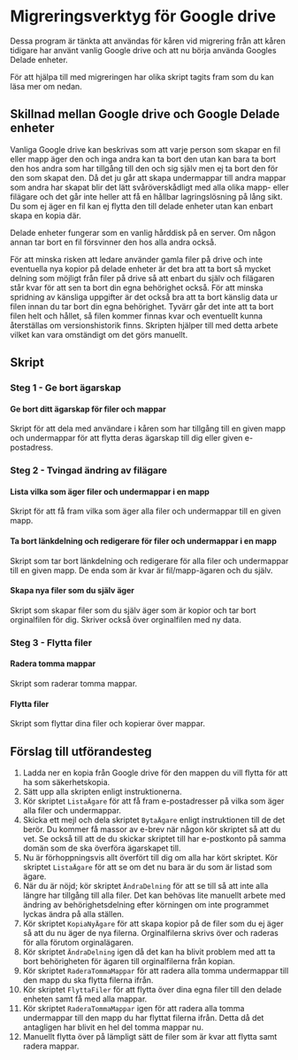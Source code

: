 # Migreringsverktyg för Google drive
Dessa program är tänkta att användas för kåren vid migrering från att kåren tidigare har använt vanlig Google drive och att nu börja använda Googles
Delade enheter.

För att hjälpa till med migreringen har olika skript tagits fram som du kan läsa mer om nedan.

## Skillnad mellan Google drive och Google Delade enheter
Vanliga Google drive kan beskrivas som att varje person som skapar en fil eller mapp äger den och inga andra kan ta bort den utan kan bara ta bort den hos
andra som har tillgång till den och sig själv men ej ta bort den för den som skapat den. Då det ju går att skapa undermappar till andra mappar som andra
har skapat blir det lätt svåröverskådligt med alla olika mapp- eller filägare och det går inte heller att få en hållbar lagringslösning på lång sikt.
Du som ej äger en fil kan ej flytta den till delade enheter utan kan enbart skapa en kopia där.

Delade enheter fungerar som en vanlig hårddisk på en server. Om någon annan tar bort en fil försvinner den hos alla andra också.

För att minska risken att ledare använder gamla filer på drive och inte eventuella nya kopior på delade enheter är det bra att ta bort så mycket
delning som möjligt från filer på drive så att enbart du själv och filägaren står kvar för att sen ta bort din egna behörighet också. För att minska
spridning av känsliga uppgifter är det också bra att ta bort känslig data ur filen innan du tar bort din egna behörighet. Tyvärr går det inte att
ta bort filen helt och hållet, så filen kommer finnas kvar och eventuellt kunna återställas om versionshistorik finns.
Skripten hjälper till med detta arbete vilket kan vara omständigt om det görs manuellt.

## Skript
### Steg 1 - Ge bort ägarskap
#### Ge bort ditt ägarskap för filer och mappar
Skript för att dela med användare i kåren som har tillgång till en given mapp och undermappar för att flytta deras ägarskap till dig eller given
e-postadress.

### Steg 2 - Tvingad ändring av filägare
#### Lista vilka som äger filer och undermappar i en mapp
Skript för att få fram vilka som äger alla filer och undermappar till en given mapp.

#### Ta bort länkdelning och redigerare för filer och undermappar i en mapp
Skript som tar bort länkdelning och redigerare för alla filer och undermappar till en given mapp. De enda som är kvar är fil/mapp-ägaren och du själv.

#### Skapa nya filer som du själv äger
Skript som skapar filer som du själv äger som är kopior och tar bort orginalfilen för dig. Skriver också över orginalfilen med ny data.

### Steg 3 - Flytta filer
#### Radera tomma mappar
Skript som raderar tomma mappar.

#### Flytta filer
Skript som flyttar dina filer och kopierar över mappar.

## Förslag till utförandesteg
1. Ladda ner en kopia från Google drive för den mappen du vill flytta för att ha som säkerhetskopia.
1. Sätt upp alla skripten enligt instruktionerna.
1. Kör skriptet `ListaÄgare` för att få fram e-postadresser på vilka som äger alla filer och undermappar.
1. Skicka ett mejl och dela skriptet `BytaÄgare` enligt instruktionen till de det berör. Du kommer få massor av e-brev när någon kör skriptet så att du vet. Se också till att de du skickar skriptet till har e-postkonto på samma domän som de ska överföra ägarskapet till.
1. Nu är förhoppningsvis allt överfört till dig om alla har kört skriptet. Kör skriptet `ListaÄgare` för att se om det nu bara är du som är listad som ägare.
1. När du är nöjd; kör skriptet `ÄndraDelning` för att se till så att inte alla längre har tillgång till alla filer. Det kan behövas lite manuellt arbete med ändring av behörighetsdelning efter körningen om inte programmet lyckas ändra på alla ställen.
1. Kör skriptet `KopiaNyÄgare` för att skapa kopior på de filer som du ej äger så att du nu äger de nya filerna. Orginalfilerna skrivs över och raderas för alla förutom orginalägaren. 
1.  Kör skriptet `ÄndraDelning` igen då det kan ha blivit problem med att ta bort behörigheten för ägaren till orginalfilerna från kopian.
1. Kör skriptet `RaderaTommaMappar` för att radera alla tomma undermappar till den mapp du ska flytta filerna ifrån.
1. Kör skriptet `FlyttaFiler` för att flytta över dina egna filer till den delade enheten samt få med alla mappar.
1. Kör skriptet `RaderaTommaMappar` igen för att radera alla tomma undermappar till den mapp du har flyttat filerna ifrån. Detta då det antagligen har blivit en hel del tomma mappar nu.
1. Manuellt flytta över på lämpligt sätt de filer som är kvar att flytta samt radera mappar.
